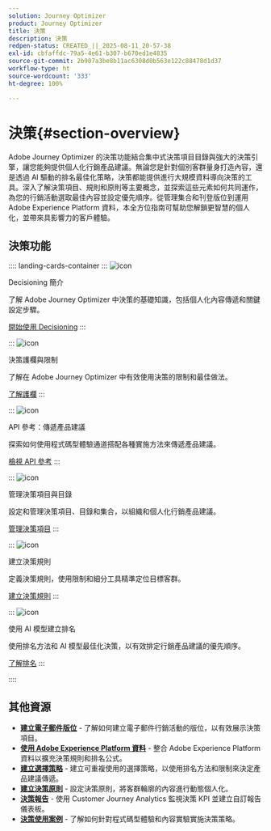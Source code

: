 ```yaml
---
solution: Journey Optimizer
product: Journey Optimizer
title: 決策
description: 決策
redpen-status: CREATED_||_2025-08-11_20-57-38
exl-id: cbfaffdc-79a5-4e61-b307-b670ed1e4835
source-git-commit: 2b907a3be8b11ac6308d0b563e122c88478d1d37
workflow-type: ht
source-wordcount: '333'
ht-degree: 100%

---
```


# 決策{#section-overview}

Adobe Journey Optimizer 的決策功能結合集中式決策項目目錄與強大的決策引擎，讓您能夠提供個人化行銷產品建議。無論您是針對個別客群量身打造內容，還是透過 AI 驅動的排名最佳化策略，決策都能提供進行大規模資料導向決策的工具。深入了解決策項目、規則和原則等主要概念，並探索這些元素如何共同運作，為您的行銷活動選取最佳內容並設定優先順序。從管理集合和刊登版位到運用 Adobe Experience Platform 資料，本全方位指南可幫助您解鎖更智慧的個人化，並帶來具影響力的客戶體驗。

## 決策功能

:::: landing-cards-container
:::
![icon](https://cdn.experienceleague.adobe.com/icons/circle-play.svg)

Decisioning 簡介

了解 Adobe Journey Optimizer 中決策的基礎知識，包括個人化內容傳遞和關鍵設定步驟。

[開始使用 Decisioning](../using/experience-decisioning/gs-experience-decisioning.md)
:::

:::
![icon](https://cdn.experienceleague.adobe.com/icons/shield-halved.svg)

決策護欄與限制

了解在 Adobe Journey Optimizer 中有效使用決策的限制和最佳做法。

[了解護欄](../using/experience-decisioning/decisioning-guardrails.md)
:::

:::
![icon](https://cdn.experienceleague.adobe.com/icons/code-branch.svg?lang=zh-Hant)

API 參考：傳遞產品建議

探索如何使用程式碼型體驗通道搭配各種實施方法來傳遞產品建議。

[檢視 API 參考](experience-decisioning-api-reference-landing-page.md)
:::

:::
![icon](https://cdn.experienceleague.adobe.com/icons/list-check.svg)

管理決策項目與目錄

設定和管理決策項目、目錄和集合，以組織和個人化行銷產品建議。

[管理決策項目](manage-decision-items-landing-page.md)
:::

:::
![icon](https://cdn.experienceleague.adobe.com/icons/bullseye.svg)

建立決策規則

定義決策規則，使用限制和細分工具精準定位目標客群。

[建立決策規則](../using/experience-decisioning/rules.md)
:::

:::
![icon](https://cdn.experienceleague.adobe.com/icons/gear.svg)

使用 AI 模型建立排名

使用排名方法和 AI 模型最佳化決策，以有效排定行銷產品建議的優先順序。

[了解排名](experience-decisioning-rankings-landing-page.md)
:::

::::


## 其他資源

- **[建立電子郵件版位](../using/experience-decisioning/placements.md)** - 了解如何建立電子郵件行銷活動的版位，以有效展示決策項目。
- **[使用 Adobe Experience Platform 資料](aep-data-landing-page.md)** - 整合 Adobe Experience Platform 資料以擴充決策規則和排名公式。
- **[建立選擇策略](../using/experience-decisioning/selection-strategies.md)** - 建立可重複使用的選擇策略，以使用排名方法和限制來決定產品建議傳遞。
- **[建立決策原則](../using/experience-decisioning/create-decision.md)** - 設定決策原則，將客群輪廓的內容進行動態個人化。
- **[決策報告](../using/experience-decisioning/cja-reporting.md)** - 使用 Customer Journey Analytics 監視決策 KPI 並建立自訂報告儀表板。
- **[決策使用案例](../using/experience-decisioning/experience-decisioning-uc.md)** - 了解如何針對程式碼型體驗和內容實驗實施決策策略。

